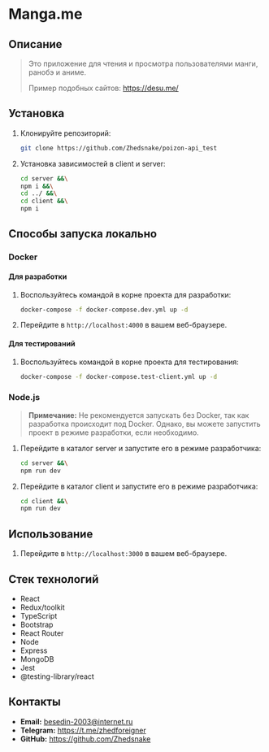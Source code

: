 # Manga.me

## Описание


> Это приложение для чтения и просмотра пользователями манги, ранобэ и аниме. 
> 
> Пример подобных сайтов: https://desu.me/


## Установка


1. Клонируйте репозиторий:

    ```bash
    git clone https://github.com/Zhedsnake/poizon-api_test
    ```

2. Установка зависимостей в client и server:

    ```bash
    cd server &&\
    npm i &&\
    cd ../ &&\
    cd client &&\
    npm i 
    ```
   
## Способы запуска локально

### Docker

#### Для разработки

1. Воспользуйтесь командой в корне проекта для разработки:

    ```bash
    docker-compose -f docker-compose.dev.yml up -d
    ```
2. Перейдите в `http://localhost:4000` в вашем веб-браузере.

#### Для тестирований

1. Воспользуйтесь командой в корне проекта для тестирования:

    ```bash
    docker-compose -f docker-compose.test-client.yml up -d
    ```

### Node.js 

> **Примечание:** Не рекомендуется запускать без Docker, так как разработка происходит под Docker. Однако, вы можете запустить проект в режиме разработки, если необходимо.


1. Перейдите в каталог server и запустите его в режиме разработчика:

    ```bash
    cd server &&\
    npm run dev
    ```
   
2. Перейдите в каталог client и запустите его в режиме разработчика:

    ```bash
    cd client &&\
    npm run dev
    ```


## Использование

1. Перейдите в `http://localhost:3000` в вашем веб-браузере.

## Стек технологий

- React
- Redux/toolkit
- TypeScript
- Bootstrap
- React Router
- Node
- Express
- MongoDB
- Jest
- @testing-library/react

## Контакты

- **Email:** besedin-2003@internet.ru
- **Telegram:** https://t.me/zhedforeigner
- **GitHub:** https://github.com/Zhedsnake